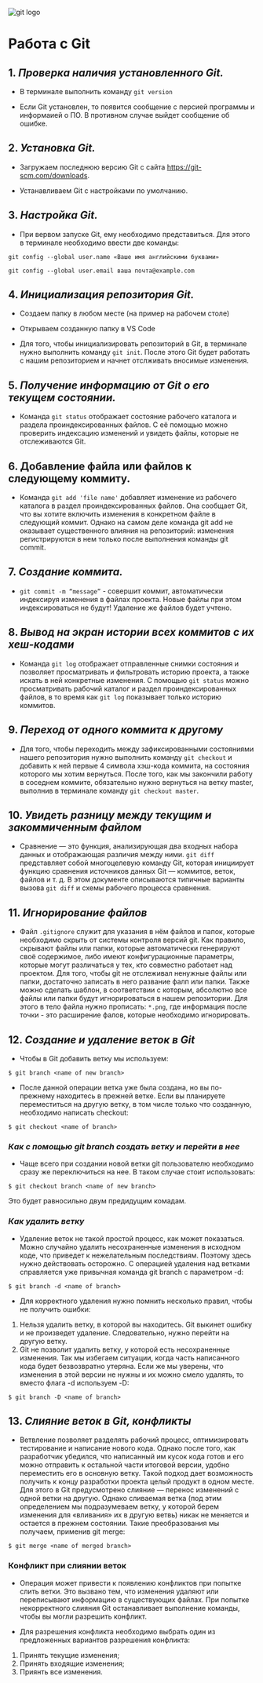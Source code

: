 ![git logo](gitlogo.png)
# Работа с Git

## 1. *Проверка наличия установленного Git.*

 * В терминале выполнить команду `git version`

 * Если Git установлен, то появится сообщение с персией программы и информаией о ПО. В противном случае выйдет сообщение об ошибке.

 ## 2. *Установка Git.*

* Загружаем последнюю версию Git с сайта https://git-scm.com/downloads.

* Устанавливаем Git с настройками по умолчанию.

## 3. *Настройка Git.*

* При вервом запуске Git, ему необходимо представиться. Для этого в терминале необходимо ввести две команды:
```
git config --global user.name «Ваше имя английскими буквами»

git config --global user.email ваша почта@example.com
```

## 4. *Инициализация репозитория Git.*

* Создаем папку в любом месте (на пример на рабочем столе)

* Открываем созданную папку в VS Code
* Для того, чтобы инициализировать репозиторий в Git, в терминале нужно выполнить команду `git init`. После этого Git будет работать с нашим репозиторием и начнет отслживать вносимые изменения.

## 5. *Получение информацию от Git о его текущем состоянии.*

* Команда `git status` отображает состояние рабочего каталога и раздела проиндексированных файлов. С её помощью можно проверить индексацию изменений и увидеть файлы, которые не отслеживаются Git. 

## 6. Добавление файла или файлов к следующему коммиту.

* Команда `git add 'file name'` добавляет изменение из рабочего каталога в раздел проиндексированных файлов. Она сообщает Git, что вы хотите включить изменения в конкретном файле в следующий коммит. Однако на самом деле команда git add не оказывает существенного влияния на репозиторий: изменения регистрируются в нем только после выполнения команды git commit.

## 7. *Создание коммита.*

* `git commit -m “message”` -  совершит коммит, автоматически индексируя изменения в файлах проекта. Новые файлы при этом индексироваться не будут! Удаление же файлов будет учтено.

## 8. *Вывод на экран истории всех коммитов с их хеш-кодами*

* Команда `git log` отображает отправленные снимки состояния и позволяет просматривать и фильтровать историю проекта, а также искать в ней конкретные изменения. С помощью `git status` можно просматривать рабочий каталог и раздел проиндексированных файлов, в то время как `git log` показывает только историю коммитов.

## 9. *Переход от одного коммита к другому*

* Для того, чтобы переходить между зафиксированными состояниями нашего репозитория нужно выполнить команду `git checkout` и добавить к ней первые 4 символа хэш-кода коммита, на состояния которого мы хотим вернуться. После того, как мы закончили работу в соседнем коммите, обязательно нужно вернуться на ветку master, выполнив в терминале команду `git checkout master`.

## 10. *Увидеть разницу между текущим и закоммиченным файлом*

* Сравнение — это функция, анализирующая два входных набора данных и отображающая различия между ними. `git diff` представляет собой многоцелевую команду Git, которая инициирует функцию сравнения источников данных Git — коммитов, веток, файлов и т. д. В этом документе описываются типичные варианты вызова `git diff` и схемы рабочего процесса сравнения.

## 11. *Игнорирование файлов*

* Файл `.gitignore` служит для указания в нём файлов и папок, которые необходимо скрыть от системы контроля версий git. Как правило, скрывают файлы или папки, которые автоматически генерируют своё содержимое, либо имеют конфигурационные параметры, которые могут различаться у тех, кто совместно работает над проектом. Для того, чтобы git не отслеживал ненужные файлы или папки, достаточно записать в него развание фалп или папки. Также можно сделать шаблон, в соответствии с которым, абсолютно все файлы или папки будут игнорироваться в нашем репозитории. Для этого в тело файла нужно прописать: `*.png`, где информация после точки - это расширение фалов, которые необходимо игнорировать.

## 12. *Создание и удаление веток в Git*

* Чтобы в Git добавить ветку мы используем:

```
$ git branch <name of new branch>
```

* После данной операции ветка уже была создана, но вы по-прежнему находитесь в прежней ветке. Если вы планируете переместиться на другую ветку, в том числе только что созданную, необходимо написать checkout:

```
$ git checkout <name of branch>
```

### *Как с помощью git branch создать ветку и перейти в нее*

* Чаще всего при создании новой ветки git пользователю необходимо сразу же переключиться на нее. В таком случае стоит использовать:

```
$ git checkout branch <name of new branch> 
```
Это будет равносильно двум предидущим комадам.

### *Как удалить ветку*
* Удаление веток не такой простой процесс, как может показаться. Можно случайно удалить несохраненные изменения в исходном коде, что приведет к нежелательным последствиям. Поэтому здесь нужно действовать осторожно. С операцией удаления над ветками справляется уже привычная команда git branch с параметром -d:

```
$ git branch -d <name of branch>
```

* Для корректного удаления нужно помнить несколько правил, чтобы не получить ошибки:

1. Нельзя удалить ветку, в которой вы находитесь. Git выкинет ошибку и не произведет удаление. Следовательно, нужно перейти на другую ветку.
2. Git не позволит удалить ветку, у которой есть несохраненные изменения. Так мы избегаем ситуации, когда часть написанного кода будет безвозвратно утеряна. Если же мы уверены, что изменения в этой версии не нужны и их можно смело удалять, то вместо флага -d используем -D:

```
$ git branch -D <name of branch>
```

## 13. *Слияние веток в Git, конфликты*

* Ветвление позволяет разделять рабочий процесс, оптимизировать тестирование и написание нового кода. Однако после того, как разработчик убедился, что написанный им кусок кода готов и его можно отправить к остальной части итоговой версии, удобно переместить его в основную ветку. Такой подход дает возможность получить к концу разработки проекта целый продукт в одном месте.
Для этого в Git предусмотрено слияние — перенос изменений с одной ветки на другую. Однако сливаемая ветка (под этим определением мы подразумеваем ветку, у которой берем изменения для «вливания» их в другую ветвь) никак не меняется и остается в прежнем состоянии. Такие преобразования мы получаем, применив git merge:

```
$ git merge <name of merged branch>
```

### Конфликт при слиянии веток

* Операция может привести к появлению конфликтов при попытке слить ветки. Это вызвано тем, что изменения удаляют или переписывают информацию в существующих файлах. При попытке некорректного слияния Git останавливает выполнение команды, чтобы вы могли разрешить конфликт.

* Для разрешения конфликта необходимо выбрать один из предложенных вариантов разрешения конфликта:
1. Принять текущие изменения;
2. Принять входящие изменения;
3. Приянть все изменения.